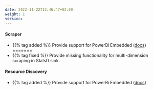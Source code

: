 ```yaml
---
date: 2022-11-22T12:46:47+02:00
weight: 1
version:
---
```


#### Scraper

- {{% tag added %}} Provide support for PowerBi Embedded ([docs](https://docs.promitor.io/unreleased/scraping/providers/powerbi-dedicated.md))
=======
- {{% tag fixed %}} Provide missing functionality for multi-dimension scraping in StatsD sink.

#### Resource Discovery

- {{% tag added %}} Provide support for PowerBi Embedded ([docs](https://docs.promitor.io/unreleased/scraping/providers/powerbi-dedicated.md))
